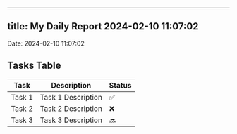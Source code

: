 
---
title: My Daily Report 2024-02-10 11:07:02
---

Date: 2024-02-10 11:07:02

## Tasks Table

| Task | Description | Status |
|------|-------------|--------|
| Task 1 | Task 1 Description | ✅ |
| Task 2 | Task 2 Description | ❌ |
| Task 3 | Task 3 Description | 🔜 |

